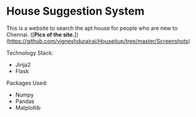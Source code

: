# House Suggestion System

This is a website to search the apt house for people who are new to Chennai.
([**Pics of the site.**])(https://github.com/vigneshdurairaj/Houseitup/tree/master/Screenshots)

Technology Stack:
 - Jinja2
 - Flask
 
Packages Used:
  - Numpy
  - Pandas
  - Matplotlib
  
